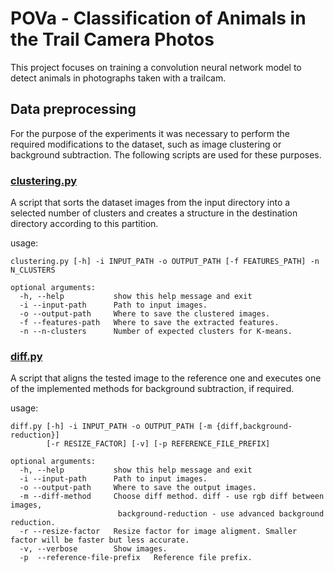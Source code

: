 # POVa  - Classification of Animals in the Trail Camera  Photos

This project focuses on training a convolution neural network model to detect animals in photographs taken with a trailcam.
## Data preprocessing
For the purpose of the experiments it was necessary to perform the required modifications to the dataset, such as image clustering or background subtraction. The following scripts are used for these purposes.

### [clustering.py](https://github.com/IanNobody/pova/blob/main/clustering.py)

A script that sorts the dataset images from the input directory into a selected number of clusters and creates a structure in the destination directory according to this partition.

usage:
```
clustering.py [-h] -i INPUT_PATH -o OUTPUT_PATH [-f FEATURES_PATH] -n N_CLUSTERS

optional arguments:
  -h, --help           show this help message and exit
  -i --input-path      Path to input images.
  -o --output-path     Where to save the clustered images.
  -f --features-path   Where to save the extracted features.
  -n --n-clusters      Number of expected clusters for K-means.

```

### [diff.py](https://github.com/IanNobody/pova/blob/main/diff.py)
A script that aligns the tested image to the reference one and executes one of the implemented methods for background subtraction, if required.

usage:
```
diff.py [-h] -i INPUT_PATH -o OUTPUT_PATH [-m {diff,background-reduction}] 
		[-r RESIZE_FACTOR] [-v] [-p REFERENCE_FILE_PREFIX]

optional arguments:
  -h, --help           show this help message and exit
  -i --input-path      Path to input images.
  -o --output-path     Where to save the output images.
  -m --diff-method     Choose diff method. diff - use rgb diff between images, 
                        background-reduction - use advanced background reduction.
  -r --resize-factor   Resize factor for image aligment. Smaller factor will be faster but less accurate.
  -v, --verbose        Show images.
  -p  --reference-file-prefix 	Reference file prefix.

```
